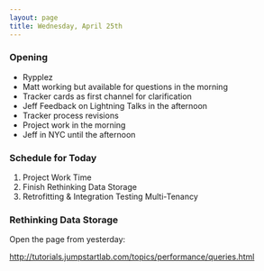 ```yaml
---
layout: page
title: Wednesday, April 25th
---
```


### Opening

* Rypplez
* Matt working but available for questions in the morning
* Tracker cards as first channel for clarification
* Jeff Feedback on Lightning Talks in the afternoon
* Tracker process revisions
* Project work in the morning
* Jeff in NYC until the afternoon

### Schedule for Today

1. Project Work Time
2. Finish Rethinking Data Storage
2. Retrofitting & Integration Testing Multi-Tenancy

### Rethinking Data Storage

Open the page from yesterday:

http://tutorials.jumpstartlab.com/topics/performance/queries.html